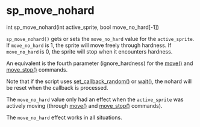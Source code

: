 # sp_move_nohard

<Prototype>int sp_move_nohard(int active_sprite, bool move_no_hard[-1])</Prototype>

`sp_move_nohard()` gets or sets the `move_no_hard` value for the `active_sprite`. If `move_no_hard` is 1, the sprite will move freely through hardness. If `move_no_hard` is 0, the sprite will stop when it encounters hardness.

An equivalent is the fourth parameter (ignore_hardness) for the [move()](./move.md) and [move_stop()](./move-stop.md) commands.

Note that if the script uses [set_callback_random()](./set-callback-random.md) or [wait()](./wait.md), the nohard will be reset when the callback is processed.

<VersionInfo dink="< 1.08">

The `move_no_hard` value only had an effect when the `active_sprite` was actively moving (through [move()](./move.md) and [move_stop()](./move-stop.md) commands).

</VersionInfo>

<VersionInfo dink="1.08" freedink="all">

The `move_no_hard` effect works in all situations.

</VersionInfo>
